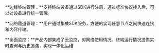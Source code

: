 **边缘终端管理：**支持终端设备通过SDK进行注册，通过标准协议接入后，可以对设备进行统一管理。

**网络隧道管理：**用户通过集成SDK服务，方便的实现任意节点之间快速连接和内容传输。

**全面监控：**产品内部集成了云监控，对网络使用情况、终端运行情况提供实时查询与历史追溯，实现一体化运维

